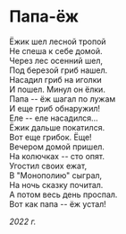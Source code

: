 # Папа-ёж

Ёжик шел лесной тропой  
Не спеша к себе домой.  
Через лес осенний шел,  
Под березой гриб нашел.  
Насадил гриб на иголки  
И пошел. Минул он ёлки.  
Папа -- ёж шагал по лужам  
И еще гриб обнаружил!  
Еле -- еле насадился...  
Ёжик дальше покатился.  
Вот еще грибок. Ёще!  
Вечером домой пришел.  
На колючках -- сто опят.  
Угостил своих ежат,  
В "Монополию" сыграл,  
На ночь сказку почитал.  
А потом весь день проспал.  
Вот как папа  -- ёж устал!  

*2022 г.*